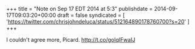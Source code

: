 +++
title = "Note on Sep 17 EDT 2014 at 5:3"
publishdate = 2014-09-17T09:03:20+00:00
draft = false
syndicated = [ 'https://twitter.com/chrisjohndeluca/status/512164890178760700?s=20' ]
+++

I couldn't agree more, Picard. http://t.co/goIqIFwaIJ
